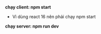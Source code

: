 ****chạy client: npm start****
- Vì dùng react 16 nên phải chạy npm start

****chạy server: npm run dev****
